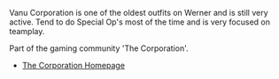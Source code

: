 Vanu Corporation is one of the oldest outfits on Werner and is still
very active. Tend to do Special Op's most of the time and is very
focused on teamplay.

Part of the gaming community 'The Corporation'.

-   [The Corporation Homepage](http://www.the-corporation.co.uk/)